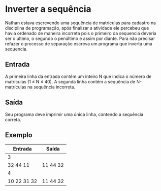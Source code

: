 # Inverter a sequência

Nathan estava escrevendo uma sequência de matriculas para cadastro na disciplina de programação, após finalizar a atividade ele percebeu que havia ordenado de maneira incorreta pois o primeiro da sequencia deveria ser o ultimo, o segundo o penúltimo e assim por diante. Para não precisar refazer o processo de separação escreva um programa que inverta uma sequencia.

## Entrada

A primeira linha da entrada contém um inteiro N que indica o número de matrículas (1 ≤ N ≤ 40). A segunda linha contém a sequência de N-matrículas na sequência incorreta.

## Saída

Seu programa deve imprimir uma única linha, contendo a sequência correta.

## Exemplo

| Entrada     | Saída    |
| ----------- | -------- |
| 3           |          |
| 32 44 11    | 11 44 32 |
| 4           |          |
| 10 22 31 32 | 11 44 32 |
